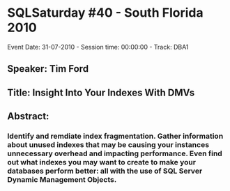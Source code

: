 # SQLSaturday #40 - South Florida 2010
Event Date: 31-07-2010 - Session time: 00:00:00 - Track: DBA1
## Speaker: Tim Ford
## Title: Insight Into Your Indexes With DMVs
## Abstract:
### Identify and remdiate index fragmentation.  Gather information about unused indexes that may be causing your instances unnecessary overhead and impacting performance.  Even find out what indexes you may want to create to make your databases perform better:  all with the use of SQL Server Dynamic Management Objects.
